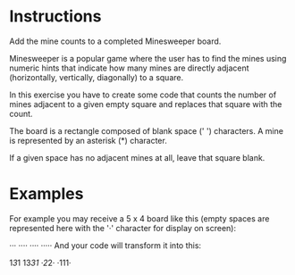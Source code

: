 # Instructions
Add the mine counts to a completed Minesweeper board.

Minesweeper is a popular game where the
user has to find the mines using numeric
hints that indicate how many mines are
directly adjacent (horizontally, vertically, diagonally) to a square.

In this exercise you have to create some
code that counts the number of mines
adjacent to a given empty square and replaces that square with the count.

The board is a rectangle composed of blank
space (' ') characters. A mine is represented
by an asterisk (*) character.

If a given space has no adjacent mines at all, leave that square blank.

# Examples
For example you may receive a 5 x 4 board like this (empty spaces are represented here with the '·' character for display on screen):

·*·*·
··*··
··*··
·····
And your code will transform it into this:

1*3*1
13*31
·2*2·
·111·
